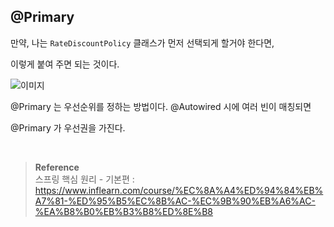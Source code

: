 ## @Primary

만약, 나는 `RateDiscountPolicy` 클래스가 먼저 선택되게 할거야 한다면,

이렇게 붙여 주면 되는 것이다.

![이미지](/programming/img/가2.PNG)

@Primary 는 우선순위를 정하는 방법이다. @Autowired 시에 여러 빈이 매칭되면 

@Primary 가 우선권을 가진다.

<br/>

>**Reference** <br/>스프링 핵심 원리 - 기본편 : https://www.inflearn.com/course/%EC%8A%A4%ED%94%84%EB%A7%81-%ED%95%B5%EC%8B%AC-%EC%9B%90%EB%A6%AC-%EA%B8%B0%EB%B3%B8%ED%8E%B8
